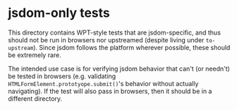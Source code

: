 # jsdom-only tests

This directory contains WPT-style tests that are jsdom-specific, and thus should not be run in browsers nor upstreamed (despite living under `to-upstream`). Since jsdom follows the platform wherever possible, these should be extremely rare.

The intended use case is for verifying jsdom behavior that can't (or needn't) be tested in browsers (e.g. validating `HTMLFormElement.prototyope.submit()`'s behavior without actually navigating). If the test will also pass in browsers, then it should be in a different directory.
